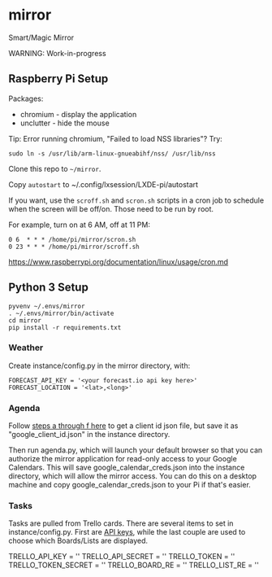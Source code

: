 mirror
======

Smart/Magic Mirror 

WARNING: Work-in-progress

Raspberry Pi Setup
------------------

Packages:

* chromium - display the application
* unclutter - hide the mouse

Tip: Error running chromium, "Failed to load NSS libraries"? Try:

    sudo ln -s /usr/lib/arm-linux-gnueabihf/nss/ /usr/lib/nss

Clone this repo to `~/mirror`.

Copy `autostart` to ~/.config/lxsession/LXDE-pi/autostart

If you want, use the `scroff.sh` and `scron.sh` scripts in a cron job to
schedule when the screen will be off/on. Those need to be run by root.

For example, turn on at 6 AM, off at 11 PM:

    0 6  * * * /home/pi/mirror/scron.sh
    0 23 * * * /home/pi/mirror/scroff.sh

https://www.raspberrypi.org/documentation/linux/usage/cron.md


Python 3 Setup
--------------

    pyvenv ~/.envs/mirror
    . ~/.envs/mirror/bin/activate
    cd mirror
    pip install -r requirements.txt

### Weather ###

Create instance/config.py in the mirror directory, with:

    FORECAST_API_KEY = '<your forecast.io api key here>'
    FORECAST_LOCATION = '<lat>,<long>'

### Agenda ###

Follow [steps a through f here](https://goo.gl/5ao8u2) to get a client 
id json file, but save it as "google_client_id.json" in the instance 
directory.

Then run agenda.py, which will launch your default browser so that you
can authorize the mirror application for read-only access to your 
Google Calendars. This will save google_calendar_creds.json into the
instance directory, which will allow the mirror access. You can do this
on a desktop machine and copy google_calendar_creds.json to your Pi if 
that's easier.

### Tasks ###

Tasks are pulled from Trello cards. There are several items to set in
instance/config.py. First are [API keys](https://trello.com/app-key), 
while the last couple are used to choose which Boards/Lists are
displayed.

TRELLO_API_KEY = '<api key here>'
TRELLO_API_SECRET = '<api secret here>'
TRELLO_TOKEN = '<token here>'
TRELLO_TOKEN_SECRET = '<token secret here>'
TRELLO_BOARD_RE = '<board selection regular expression>'
TRELLO_LIST_RE = '<list selection regular expression>'
